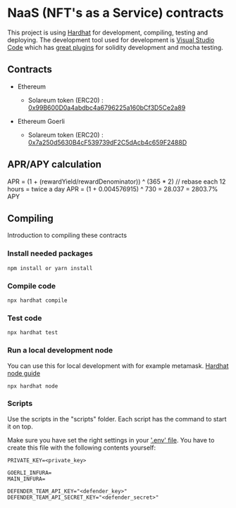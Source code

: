 # NaaS (NFT's as a Service) contracts

This project is using [Hardhat](https://hardhat.org/getting-started/) for development, compiling, testing and deploying. The development tool used for development is [Visual Studio Code](https://code.visualstudio.com/) which has [great plugins](https://hardhat.org/guides/vscode-tests.html) for solidity development and mocha testing.

## Contracts

* Ethereum
  * Solareum token (ERC20) : [0x99B600D0a4abdbc4a6796225a160bCf3D5Ce2a89](https://etherscan.com/address/0x99B600D0a4abdbc4a6796225a160bCf3D5Ce2a89)

* Ethereum Goerli
  * Solareum token (ERC20) : [0x7a250d5630B4cF539739dF2C5dAcb4c659F2488D](https://goerli.etherscan.com/address/0x7a250d5630B4cF539739dF2C5dAcb4c659F2488D)

## APR/APY calculation
APR = (1 + (rewardYield/rewardDenominator)) ^ (365 * 2) // rebase each 12 hours = twice a day
APR = (1 + 0.004576915) ^ 730 = 28.037 = 2803.7% APY

## Compiling

Introduction to compiling these contracts

### Install needed packages

```npm
npm install or yarn install
```

### Compile code

```npm
npx hardhat compile
```

### Test code

```node
npx hardhat test
```

### Run a local development node

You can use this for local development with for example metamask. [Hardhat node guide](https://hardhat.org/hardhat-network/)

```node
npx hardhat node
```

### Scripts

Use the scripts in the "scripts" folder. Each script has the command to start it on top.

Make sure you have set the right settings in your ['.env' file](https://www.npmjs.com/package/dotenv). You have to create this file with the following contents yourself:

```node
PRIVATE_KEY=<private_key>

GOERLI_INFURA=
MAIN_INFURA=

DEFENDER_TEAM_API_KEY="<defender_key>"
DEFENDER_TEAM_API_SECRET_KEY="<defender_secret>"
```

